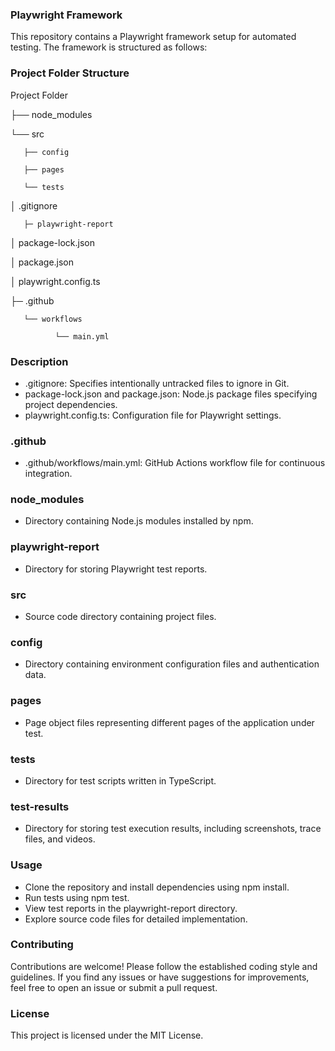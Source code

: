 ### Playwright Framework

This repository contains a Playwright framework setup for automated testing. The framework is structured as follows:

### Project Folder Structure

Project Folder

├── node_modules

└── src
       
       ├── config
       
       ├── pages
       
       └── tests

│ .gitignore

       ├─ playwright-report

│ package-lock.json

│ package.json

│ playwright.config.ts

├─ .github

       └── workflows

              └── main.yml

### Description

- .gitignore: Specifies intentionally untracked files to ignore in Git.
- package-lock.json and package.json: Node.js package files specifying project dependencies.
- playwright.config.ts: Configuration file for Playwright settings.

### .github

- .github/workflows/main.yml: GitHub Actions workflow file for continuous integration.
  
### node_modules

- Directory containing Node.js modules installed by npm.
  
### playwright-report

- Directory for storing Playwright test reports.

### src

- Source code directory containing project files.

### config

- Directory containing environment configuration files and authentication data.

### pages

- Page object files representing different pages of the application under test.

### tests

- Directory for test scripts written in TypeScript.

### test-results

- Directory for storing test execution results, including screenshots, trace files, and videos.

### Usage

- Clone the repository and install dependencies using npm install.
- Run tests using npm test.
- View test reports in the playwright-report directory.
- Explore source code files for detailed implementation.

### Contributing

Contributions are welcome! Please follow the established coding style and guidelines. If you find any issues or have suggestions for improvements, feel free to open an issue or submit a pull request.

### License

This project is licensed under the MIT License.
